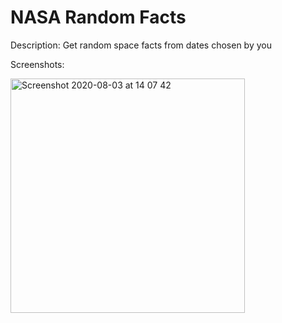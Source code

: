 # NASA Random Facts

Description: Get random space facts from dates chosen by you

Screenshots:

<img width="375" alt="Screenshot 2020-08-03 at 14 07 42" src="https://user-images.githubusercontent.com/60605300/89180755-b497a500-d592-11ea-97f5-3728dbd6b28e.png">

